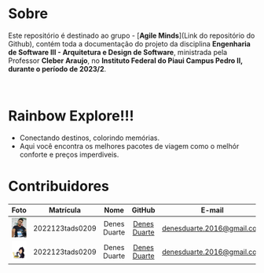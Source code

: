 # Sobre
Este repositório é destinado ao grupo - [**Agile Minds**](Link do repositório do Github), contém toda a documentação do   projeto da disciplina **Engenharia de Software III - Arquitetura e Design de Software**, ministrada pela Professor **Cleber Araujo**, no **Instituto Federal do Piaui Campus Pedro II, durante o período de 2023/2**.

<br>

# Rainbow Explore!!!
- Conectando destinos, colorindo memórias.
- Aqui você encontra os melhores pacotes de viagem como o melhór conforte e preços imperdiveis.


# Contribuidores
|Foto | Matrícula | Nome | GitHub | E-mail|
|:--:|:--:|:--:|:--:|:--:|
|<img src="./docs/img/Denes.jpeg" width="40" height="40">| 2022123tads0209 | Denes Duarte | [Denes Duarte](https://github.com/DenesDuarte)|denesduarte.2016@gmail.com|
|<img src="./docs/img/Octodex.jpg" width="40" height="40">| 2022123tads0209 | Denes Duarte | [Denes Duarte](https://github.com/DenesDuarte)|denesduarte.2016@gmail.com|



